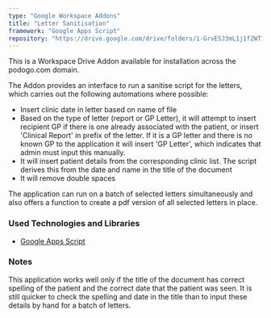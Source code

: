 ```yaml
---
type: "Google Workspace Addons"
title: "Letter Sanitisation"
framework: "Google Apps Script"
repository: "https://drive.google.com/drive/folders/1-GrvESJ3mL1j1fZWT1TkLvHY3PP8oD7Y"
---
```


This is a Workspace Drive Addon available for installation across the podogo.com domain.

The Addon provides an interface to run a sanitise script for the letters, which carries out the following automations where possible:

- Insert clinic date in letter based on name of file
- Based on the type of letter (report or GP Letter), it will attempt to insert recipient GP if there is one already associated with the patient, or insert 'Clinical Report' in prefix of the letter. If it is a GP letter and there is no known GP to the application it will insert 'GP Letter', which indicates that admin must input this manually.
- It will insert patient details from the corresponding clinic list. The script derives this from the date and name in the title of the document
- It will remove double spaces

The application can run on a batch of selected letters simultaneously and also offers a function to create a pdf version of all selected letters in place.

### Used Technologies and Libraries

- [Google Apps Script](https://developers.google.com/apps-script)

### Notes

This application works well only if the title of the document has correct spelling of the patient and the correct date that the patient was seen. It is still quicker to check the spelling and date in the title than to input these details by hand for a batch of letters.
